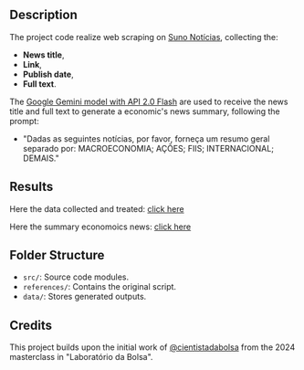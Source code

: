 ## Description

The project code realize web scraping on [Suno Notícias](https://www.suno.com.br/noticias/), collecting the:

- **News title**,
- **Link**,
- **Publish date**,
- **Full text**.

The [Google Gemini model with API 2.0 Flash](https://ai.google.dev/gemini-api/docs?hl=pt-br) are used to receive the news title and full text to generate a economic's news summary, following the prompt:

- "Dadas as seguintes notícias, por favor, forneça um resumo geral separado por: MACROECONOMIA; AÇÕES; FIIS; INTERNACIONAL; DEMAIS."

## Results

Here the data collected and treated: [click here](data/news.xlsx)

Here the summary economoics news: [click here](data/summary.md)

## Folder Structure
- `src/`: Source code modules.
- `references/`: Contains the original script.
- `data/`: Stores generated outputs.

## Credits
This project builds upon the initial work of [@cientistadabolsa](https://www.instagram.com/cientistadabolsa/) from the 2024 masterclass in "Laboratório da Bolsa".
